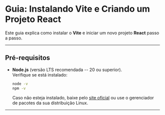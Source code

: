 # Guia: Instalando Vite e Criando um Projeto React

Este guia explica como instalar o **Vite** e iniciar um novo projeto
**React** passo a passo.

------------------------------------------------------------------------

## Pré-requisitos

-   **Node.js** (versão LTS recomendada -- 20 ou superior).\
    Verifique se está instalado:

    ``` bash
    node -v
    npm -v
    ```

    Caso não esteja instalado, baixe pelo [site
    oficial](https://nodejs.org) ou use o gerenciador de pacotes da sua
    distribuição Linux.

------------------------------------------------------------------------
